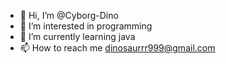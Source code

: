 - 👋 Hi, I’m @Cyborg-Dino
- 👀 I’m interested in programming
- 🌱 I’m currently learning java
- 📫 How to reach me dinosaurrr999@gmail.com

<!---
Cyborg-Dino/Cyborg-Dino is a ✨ special ✨ repository because its `README.md` (this file) appears on your GitHub profile.
You can click the Preview link to take a look at your changes.
--->
